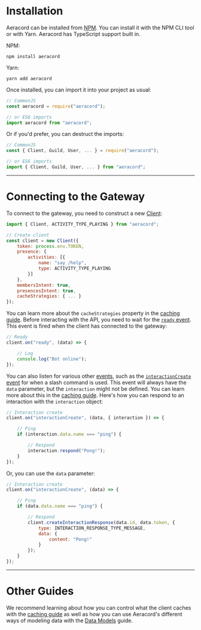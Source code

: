 # Installation

Aeracord can be installed from [NPM](https://npmjs.com/package/aeracord). You can install it with the NPM CLI tool or with Yarn. Aeracord has TypeScript support built in.

NPM:
```
npm install aeracord
```

Yarn:
```
yarn add aeracord
```

Once installed, you can import it into your project as usual:

```js
// CommonJS
const aeracord = require("aeracord");

// or ES6 imports
import aeracord from "aeracord";
```

Or if you'd prefer, you can destruct the imports:

```js
// CommonJS
const { Client, Guild, User, ... } = require("aeracord");

// or ES6 imports
import { Client, Guild, User, ... } from "aeracord";
```

---

# Connecting to the Gateway

To connect to the gateway, you need to construct a new [Client](https://aeracord.apixel.me/docs/classes/Client):

```js
import { Client, ACTIVITY_TYPE_PLAYING } from "aeracord";

// Create client
const client = new Client({
    token: process.env.TOKEN,
    presence: {
        activities: [{
            name: "say /help",
            type: ACTIVITY_TYPE_PLAYING
        }]
    },
    membersIntent: true,
    presencesIntent: true,
    cacheStrategies: { ... }
});
```

You can learn more about the `cacheStrategies` property in the [caching guide](https://aeracord.apixel.me/guides/caching). Before interacting with the API, you need to wait for the [`ready` event](https://aeracord.apixel.me/docs/classes/Client#ready). This event is fired when the client has connected to the gateway:

```js
// Ready
client.on("ready", (data) => {

    // Log
    console.log("Bot online");
});
```

You can also listen for various other [events](https://aeracord.apixel.me/docs/classes/Client#events), such as the [`interactionCreate` event](https://aeracord.apixel.me/docs/classes/Client#interactionCreate) for when a slash command is used. This event will always have the `data` parameter, but the `interaction` might not be defined. You can learn more about this in the [caching guide](https://aeracord.apixel.me/guides/caching). Here's how you can respond to an interaction with the `interaction` object:

```js
// Interaction create
client.on("interactionCreate", (data, { interaction }) => {

    // Ping
    if (interaction.data.name === "ping") {

        // Respond
        interaction.respond("Pong!");
    }
});
```

Or, you can use the `data` parameter:

```js
// Interaction create
client.on("interactionCreate", (data) => {

    // Ping
    if (data.data.name === "ping") {

        // Respond
        client.createInteractionResponse(data.id, data.token, {
            type: INTERACTION_RESPONSE_TYPE_MESSAGE,
            data: {
                content: "Pong!"
            }
        });
    }
});
```

---

# Other Guides

We recommend learning about how you can control what the client caches with the [caching guide](https://aeracord.apixel.me/guides/caching) as well as how you can use Aeracord's different ways of modeling data with the [Data Models](https://aeracord.apixel.me/guides/data-models) guide.